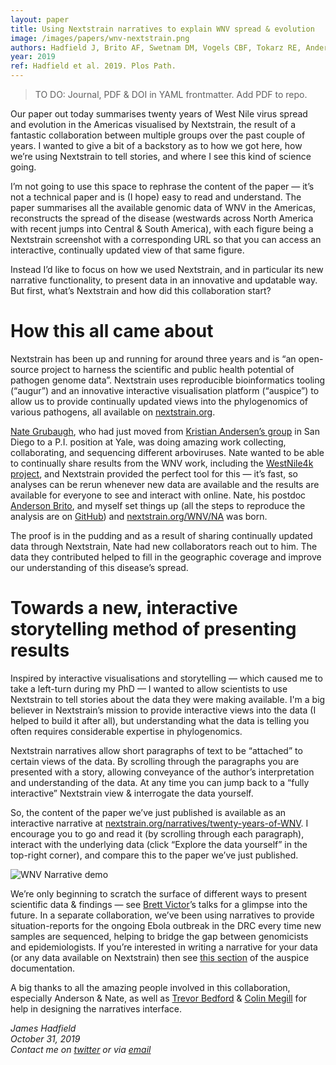 ```yaml
---
layout: paper
title: Using Nextstrain narratives to explain WNV spread & evolution
image: /images/papers/wnv-nextstrain.png
authors: Hadfield J, Brito AF, Swetnam DM, Vogels CBF, Tokarz RE, Andersen KG, Smith RC, Bedford T, Grubaugh ND.
year: 2019
ref: Hadfield et al. 2019. Plos Path.
---
```


> TO DO: Journal, PDF & DOI in YAML frontmatter. Add PDF to repo.

Our paper out today summarises twenty years of West Nile virus spread and evolution in the Americas visualised by Nextstrain, the result of a fantastic collaboration between multiple groups over the past couple of years.
I wanted to give a bit of a backstory as to how we got here, how we’re using Nextstrain to tell stories, and where I see this kind of science going.

I’m not going to use this space to rephrase the content of the paper — it’s not a technical paper and is (I hope) easy to read and understand.
The paper summarises all the available genomic data of WNV in the Americas, reconstructs the spread of the disease (westwards across North America with recent jumps into Central & South America), with each figure being a Nextstrain screenshot with a corresponding URL so that you can access an interactive, continually updated view of that same figure.

Instead I’d like to focus on how we used Nextstrain, and in particular its new narrative functionality, to present data in an innovative and updatable way.
But first, what’s Nextstrain and how did this collaboration start?

# How this all came about

Nextstrain has been up and running for around three years and is “an open-source project to harness the scientific and public health potential of pathogen genome data”.
Nextstrain uses reproducible bioinformatics tooling (“augur”) and an innovative interactive visualisation platform (“auspice”) to allow us to provide continually updated views into the phylogenomics of various pathogens, all available on [nextstrain.org](https://nextstrain.org).

[Nate Grubaugh](https://medicine.yale.edu/profile/nathan_grubaugh/), who had just moved from [Kristian Andersen’s group](https://andersen-lab.com/) in San Diego to a P.I. position at Yale, was doing amazing work collecting, collaborating, and sequencing different arboviruses.
Nate wanted to be able to continually share results from the WNV work, including the [WestNile4k project](https://westnile4k.org/), and Nextstrain provided the perfect tool for this — it’s fast, so analyses can be rerun whenever new data are available and the results are available for everyone to see and interact with online.
Nate, his postdoc [Anderson Brito](http://grubaughlab.com/team/anderson-brito/), and myself set things up (all the steps to reproduce the analysis are on [GitHub](https://github.com/grubaughlab/WNV-nextstrain)) and [nextstrain.org/WNV/NA](https://nextstrain.org/WNV/NA) was born.

The proof is in the pudding and as a result of sharing continually updated data through Nextstrain, Nate had new collaborators reach out to him. The data they contributed helped to fill in the geographic coverage and improve our understanding of this disease’s spread. 


# Towards a new, interactive storytelling method of presenting results

Inspired by interactive visualisations and storytelling — which caused me to take a left-turn during my PhD — I wanted to allow scientists to use Nextstrain to tell stories about the data they were making available.
I'm a big believer in Nextstrain’s mission to provide interactive views into the data (I helped to build it after all), but understanding what the data is telling you often requires considerable expertise in phylogenomics. 

Nextstrain narratives allow short paragraphs of text to be “attached” to certain views of the data.
By scrolling through the paragraphs you are presented with a story, allowing conveyance of the author’s interpretation and understanding of the data.
At any time you can jump back to a “fully interactive” Nextstrain view & interrogate the data yourself.

So, the content of the paper we’ve just published is available as an interactive narrative at [nextstrain.org/narratives/twenty-years-of-WNV](https://nextstrain.org/narratives/twenty-years-of-WNV).
I encourage you to go and read it (by scrolling through each paragraph), interact with the underlying data (click “Explore the data yourself” in the top-right corner), and compare this to the paper we’ve just published.

![WNV Narrative demo](/images/papers/wnv-nextstrain-narrative.gif)

We’re only beginning to scratch the surface of different ways to present scientific data & findings — see [Brett Victor](http://worrydream.com)’s talks for a glimpse into the future.
In a separate collaboration, we’ve been using narratives to provide situation-reports for the ongoing Ebola outbreak in the DRC every time new samples are sequenced, helping to bridge the gap between genomicists and epidemiologists.
If you’re interested in writing a narrative for your data (or any data available on Nextstrain) then see [this section](https://nextstrain.github.io/auspice/narratives/introduction) of the auspice documentation.

A big thanks to all the amazing people involved in this collaboration, especially Anderson & Nate, as well as [Trevor Bedford](https://bedford.io/team/trevor-bedford/) & [Colin Megill](http://colinmegill) for help in designing the narratives interface.


_James Hadfield_
<br/>
_October 31, 2019_
</br>
_Contact me on [twitter](https://twitter.com/hamesjadfield) or via [email](mailto:jhadfiel@fredhutch.org)_
